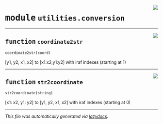 <!-- markdownlint-disable -->

<a href="https://github.com/Schwarzam/MAR/blob/master/mar/mar/utilities/conversion.py#L0"><img align="right" style="float:right;" src="https://img.shields.io/badge/-source-cccccc?style=flat-square"></a>

# <kbd>module</kbd> `utilities.conversion`





---

<a href="https://github.com/Schwarzam/MAR/blob/master/mar/mar/utilities/conversion.py#L3"><img align="right" style="float:right;" src="https://img.shields.io/badge/-source-cccccc?style=flat-square"></a>

## <kbd>function</kbd> `coordinate2str`

```python
coordinate2str(coord)
```

[y1, y2, x1, x2] to [x1:x2,y1:y2] with iraf indexes (starting at 1) 


---

<a href="https://github.com/Schwarzam/MAR/blob/master/mar/mar/utilities/conversion.py#L14"><img align="right" style="float:right;" src="https://img.shields.io/badge/-source-cccccc?style=flat-square"></a>

## <kbd>function</kbd> `str2coordinate`

```python
str2coordinate(string)
```

[x1: x2, y1: y2] to [y1, y2, x1, x2] with iraf indexes (starting at 0) 




---

_This file was automatically generated via [lazydocs](https://github.com/ml-tooling/lazydocs)._
